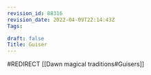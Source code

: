 ```yaml
---
revision_id: 88316
revision_date: 2022-04-09T22:14:43Z
Tags:

draft: false
Title: Guiser
---
```

#REDIRECT [[Dawn magical traditions#Guisers]]